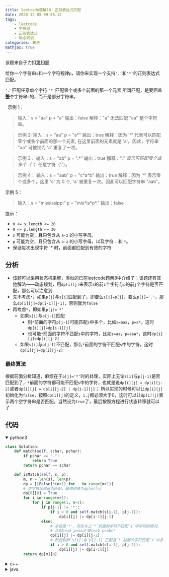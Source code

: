 ```yaml
---
title: leetcode题解10：正则表达式匹配
date: 2020-12-05 09:56:12
tags:
    - leetcode
    - 字符串
    - 正则表达式
    - 动态规划
categories: 算法
mathjax: true
---
```


该题来自于力扣[第10题](https://leetcode-cn.com/problems/regular-expression-matching)

给你一个字符串`s`和一个字符规律`p`，请你来实现一个支持`'.'`和`'*'`的正则表达式匹配。

`'.'`匹配任意单个字符
`'*'`匹配零个或多个前面的那一个元素
所谓匹配，是要涵盖**整个**字符串`s`的，而不是部分字符串。

<!--more-->

 
示例 1：
> 输入：s = "aa" p = "a"
输出：false
解释："a" 无法匹配 "aa" 整个字符串。

> 示例 2:
输入：s = "aa" p = "a*"
输出：true
解释：因为 '*' 代表可以匹配零个或多个前面的那一个元素, 在这里前面的元素就是 'a'。因此，字符串 "aa" 可被视为 'a' 重复了一次。

> 示例 3：
输入：s = "ab" p = ".\*"
输出：true
解释：".*" 表示可匹配零个或多个（'*'）任意字符（'.'）。

> 示例 4：
输入：s = "aab" p = "c\*a\*b"
输出：true
解释：因为 '*' 表示零个或多个，这里 'c' 为 0 个, 'a' 被重复一次。因此可以匹配字符串 "aab"。

示例 5：
> 输入：s = "mississippi" p = "mis\*is\*p\*."
输出：false
 

提示：
* `0 <= s.length <= 20`
* `0 <= p.length <= 30`
* `s` 可能为空，且只包含从 `a-z` 的小写字母。
* `p` 可能为空，且只包含从 `a-z` 的小写字母，以及字符 `.` 和 `*`。
* 保证每次出现字符 `* 时，前面都匹配到有效的字符


## 分析
* 该题可以采用状态机来解，类似的已在leetcode题解8中介绍了；该题还有其他解法——动态规划，用`dp[i][j]`来表示`s`的前`i`个字符与`p`的前`j`个字符是否匹配，那么可以注意到:
* 先不考虑`*`，如果`p[j]`与`s[i]`匹配到了，即要么`s[i]=p[j]`，要么`p[j]='.'`，那么`dp[i][j]=dp[i-1][j-1]`，否则就为`false`
* 再考虑`*`，即如果`p[j]='*'`
  * 如果`s[i]`与`p[j-1]`匹配
    * 则`*`前面的字符`p[j-1]`可能匹配`s`中多个，比如`s=aaa`，`p=a*`，这时`dp[i][j]=dp[i-1][j]`
    * 也可能`*`前面的字符不匹配`s`中的字符，比如`s=aa`，`p=aaa*`，这时`dp[i][j]=dp[i][j-2]`
  * 如果`s[i]`与`p[j-1]`不匹配，那么`*`前面的字符不匹配`s`中的字符，这时`dp[i][j]=dp[i][j-2]`

### 最终算法
根据前面分析知道，麻烦在于`p[j]='*'`时的处理，实际上无论`s[i]`与`p[j-1]`是否匹配到了，`*`前面的字符都可能不匹配`s`中的字符，也就是说`dp[i][j] = dp[i][j-2]`或者`dp[i][j] = dp[i][j-2] | dp[i-1][j]`；
所以实现的时候可以让`dp[i][j]`初始化为`false`，按照`dp[i][j]`的定义，`i,j`都必须大于0，这时可以让`dp[i][j]`表示两个空字符串是否匹配，当然设为`true`了，最后按照方程进行状态转移就可以了


## 代码

<details open>
<summary>python3</summary>

```python
class Solution:
    def match(self, schar, pchar):
        if pchar == ".":
            return True
        return pchar == schar

    def isMatch(self, s, p):
        m, n = len(s), len(p)
        dp = [[False]*(n+1) for _ in range(m+1)]
        # 空字符比较设为匹配，最终结果为dp[m][n]
        dp[0][0] = True
        for i in range(m+1):
            for j in range(1, n+1):
                if p[j-1] != '*':
                    if i > 0 and self.match(s[i-1], p[j-1]):
                        dp[i][j] |= dp[i-1][j-1]
                else:
                    # 末位是'*'，则先与上`*`前面的字符不匹配`s`中字符的情况，
                    # 比如s=aa p=aaa*或s=ab p=abc*
                    dp[i][j] |= dp[i][j-2]
                    # 然后判断`s[i]`与`p[j-1]`匹配且`*`前面的字符匹配`s`中多个的情况
                    if i > 0 and self.match(s[i-1], p[j-2]):
                        dp[i][j] |= dp[i-1][j]
        return dp[m][n]
```
</details>


<details>
<summary>c++</summary>

```cpp
class Solution {
public:
    bool match(char ch1, char ch2) {
        if (ch2 == '.') return true;
        return ch1 == ch2;
    }
    bool isMatch(string s, string p) {
        int m = s.size(), n = p.size();
        vector<vector<int>> dp(m + 1, vector<int>(n + 1, false));
        dp[0][0] = true;
        for (int i = 0; i <= m; i++) {
            for (int j = 1; j <= n; j++) {
                if (p[j - 1] != '*') {
                    if (i > 0 && match(s[i - 1], p[j - 1]))
                        dp[i][j] |= dp[i - 1][j - 1];
                }
                else {
                    dp[i][j] |= dp[i][j - 2];
                    if (i > 0 && match(s[i - 1], p[j - 2]))
                        dp[i][j] |= dp[i - 1][j];
                }
            }
        }
        return dp[m][n];
    }
};
```
</details>


<details>
<summary>java</summary>

```java
class Solution {
    private boolean match(char ch1, char ch2){
        if(ch2 == '.') return true;
        return ch1 == ch2;
    }
    public boolean isMatch(String s, String p) {
        int m = s.length(), n = p.length();
        boolean[][] dp = new boolean[m+1][n+1];
        
        dp[0][0] = true;
        for(int i=0; i<m+1; i++){
            for(int j=1; j<n+1; j++){
                if(p.charAt(j-1) != '*'){
                    if (i > 0 && match(s.charAt(i-1), p.charAt(j-1)))
                        dp[i][j] |= dp[i-1][j-1];
                }
                else{
                    dp[i][j] |= dp[i][j-2];
                    if (i > 0 && match(s.charAt(i-1), p.charAt(j-2)))
                        dp[i][j] |= dp[i-1][j];
                }
            }
        }
        return dp[m][n];
    }
}
```
</details>